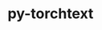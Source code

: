 ---
title: "py-torchtext"
layout: cache
categories: [package, develop-2023-12-10]
meta: {"versions": ["0.16.1"], "compilers": ["apple-clang@=15.0.0", "gcc@=11.3.0"], "oss": ["ubuntu22.04", "ventura"], "platforms": ["darwin", "linux"], "targets": ["aarch64", "x86_64_v3"], "stacks": ["ml-darwin-aarch64-mps", "ml-linux-x86_64-cpu", "ml-linux-x86_64-cuda", "root"], "num_specs": 3, "num_specs_by_stack": {"root": 3, "ml-darwin-aarch64-mps": 1, "ml-linux-x86_64-cuda": 1, "ml-linux-x86_64-cpu": 1}}
spec_details: [{"hash": "kldusdczpro2347awljlpwbhu3jklj4q", "compiler": "apple-clang@=15.0.0", "versions": ["0.16.1"], "os": "ventura", "platform": "darwin", "target": "aarch64", "variants": ["build_system=python_pip"], "stacks": ["root", "ml-darwin-aarch64-mps"], "size": "-", "tarball": "https://binaries.spack.io/releases/develop-2023-12-10/build_cache/darwin-ventura-aarch64/apple-clang-15.0.0/py-torchtext-0.16.1/darwin-ventura-aarch64-apple-clang-15.0.0-py-torchtext-0.16.1-kldusdczpro2347awljlpwbhu3jklj4q.spack"}, {"hash": "psf2k3q6sfmaxkm7phypxe6lenn2k6p6", "compiler": "gcc@=11.3.0", "versions": ["0.16.1"], "os": "ubuntu22.04", "platform": "linux", "target": "x86_64_v3", "variants": ["build_system=python_pip"], "stacks": ["ml-linux-x86_64-cuda", "root"], "size": "-", "tarball": "https://binaries.spack.io/releases/develop-2023-12-10/build_cache/linux-ubuntu22.04-x86_64_v3/gcc-11.3.0/py-torchtext-0.16.1/linux-ubuntu22.04-x86_64_v3-gcc-11.3.0-py-torchtext-0.16.1-psf2k3q6sfmaxkm7phypxe6lenn2k6p6.spack"}, {"hash": "vt77jg6ndly45zcne5hah73m232dnb2m", "compiler": "gcc@=11.3.0", "versions": ["0.16.1"], "os": "ubuntu22.04", "platform": "linux", "target": "x86_64_v3", "variants": ["build_system=python_pip"], "stacks": ["root", "ml-linux-x86_64-cpu"], "size": "-", "tarball": "https://binaries.spack.io/releases/develop-2023-12-10/build_cache/linux-ubuntu22.04-x86_64_v3/gcc-11.3.0/py-torchtext-0.16.1/linux-ubuntu22.04-x86_64_v3-gcc-11.3.0-py-torchtext-0.16.1-vt77jg6ndly45zcne5hah73m232dnb2m.spack"}]
---